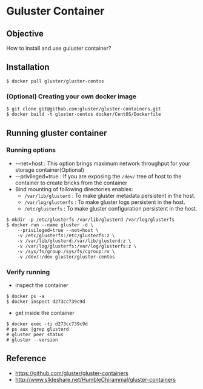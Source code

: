 Guluster Container
=========

## Objective
How to install and use guluster container?

## Installation
```
$ docker pull gluster/gluster-centos
```

### (Optional) Creating your own docker image
```
$ git clone git@github.com:gluster/gluster-containers.git
$ docker build -t gluster-centos docker/CentOS/Dockerfile
```

## Running gluster container

### Running options
 - --net=host               : This option brings maximum network throughput for your storage container(Optional)
 - --privileged=true        : If you are exposing the `/dev/` tree of host to the container to create bricks from the container
 - Bind mounting of following directories enables:
   - `/var/lib/glusterd`     : To make gluster metadata persistent in the host.
   - `/var/log/glusterfs`    : To make gluster logs persistent in the host.
   - `/etc/glusterfs`        : To make gluster configuration persistent in the host.
```
$ mkdir -p /etc/glusterfs /var/lib/glusterd /var/log/glusterfs
$ docker run --name gluster -d \
    --privileged=true --net=host \
    -v /etc/glusterfs:/etc/glusterfs:z \
    -v /var/lib/glusterd:/var/lib/glusterd:z \
    -v /var/log/glusterfs:/var/log/glusterfs:z \
    -v /sys/fs/group:/sys/fs/cgroup:ro \
    -v /dev/:/dev gluster/gluster-centos
```

### Verify running
- inspect the container
```
$ docker ps -a
$ docker inspect d273cc739c9d
```
- get inside the container
```
$ docker exec -ti d273cc739c9d
# ps aux |grep glusterd
# gluster peer status
# gluster --version
```

## Reference
- https://github.com/gluster/gluster-containers
- http://www.slideshare.net/HumbleChirammal/gluster-containers
